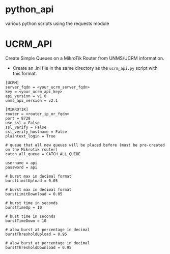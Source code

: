 # python_api
various python scripts using the requests module

# UCRM_API
Create Simple Queues on a MikroTik Router from UNMS/UCRM information.

* Create an .ini file in the same directory as the `ucrm_api.py` script with this format.
```
[UCRM]
server_fqdn = <your_ucrm_server_fqdn>
key = <your_ucrm_api_key>
api_version = v1.0
unms_api_version = v2.1

[MIKROTIK]
router = <router_ip_or_fqdn>
port = 8728
use_ssl = False
ssl_verify = False
ssl_verify_hostname = False
plaintext_login = True

# queue that all new queues will be placed before (must be pre-created on the Mikrotik router)
catch_all_queue = CATCH_ALL_QUEUE

username = api
password = api

# burst max in decimal format
burstLimitUpload = 0.05

# burst max in decimal format
burstLimitDownload = 0.05

# burst time in seconds
burstTimeUp = 10

# bust time in seconds
burstTimeDown = 10

# alow burst at percentage in decimal
burstThresholdUpload = 0.95

# alow burst at percentage in decimal
burstThresholdDownload = 0.95
```
